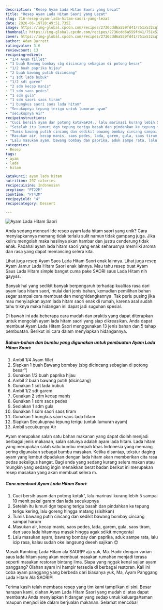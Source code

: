 ```yaml
---
description: "Resep Ayam Lada Hitam Saori yang Lezat"
title: "Resep Ayam Lada Hitam Saori yang Lezat"
slug: 716-resep-ayam-lada-hitam-saori-yang-lezat
date: 2020-06-19T20:49:51.735Z
image: https://img-global.cpcdn.com/recipes/2736cdd6a559fd41/751x532cq70/ayam-lada-hitam-saori-foto-resep-utama.jpg
thumbnail: https://img-global.cpcdn.com/recipes/2736cdd6a559fd41/751x532cq70/ayam-lada-hitam-saori-foto-resep-utama.jpg
cover: https://img-global.cpcdn.com/recipes/2736cdd6a559fd41/751x532cq70/ayam-lada-hitam-saori-foto-resep-utama.jpg
author: Adam Barrett
ratingvalue: 3.6
reviewcount: 13
recipeingredient:
- "1/4 Ayam fillet"
- "1 buah Bawang bombay sbg dicincang sebagian di potong besar"
- "1/2 buah paprika hijau"
- "2 buah bawang putih dicincang"
- "1 sdt lada bubuk"
- "1/2 sdt garem"
- "2 sdm kecap manis"
- "1 sdm saos pedes"
- "1 sdm gula"
- "1 sdm saori saos tiram"
- "1 bungkus saori saos lada hitam"
- "Secukupnya tepung terigu untuk lumuran ayam"
- "secukupnya Air"
recipeinstructions:
- "Cuci bersih ayam dan potong kotak&#34;, lalu marinasi kurang lebih 5 sampai 10 menit pakai garam dan lada secukupnya"
- "Setelah itu lumuri dgn tepung terigu basah dan pindahkan ke tepung terigu kering, lalu goreng hingga matang (sisihkan)"
- "Tumis bawang putih cincang dan sedikit bawang bombay cincang sampai harum"
- "Masukan air, kecap manis, saos pedes, lada, garem, gula, saos tiram, dan saos lada hitamnya masak hingga agak sdikit mengental"
- "Lalu masukan ayam, bawang bombay dan paprika, aduk sampe rata, lalu icip rasa, kalau sudah oke langsung deeeh sajikan 😊"
categories:
- Resep
tags:
- ayam
- lada
- hitam

katakunci: ayam lada hitam 
nutrition: 297 calories
recipecuisine: Indonesian
preptime: "PT22M"
cooktime: "PT43M"
recipeyield: "4"
recipecategory: Dessert

---
```



![Ayam Lada Hitam Saori](https://img-global.cpcdn.com/recipes/2736cdd6a559fd41/751x532cq70/ayam-lada-hitam-saori-foto-resep-utama.jpg)

Anda sedang mencari ide resep ayam lada hitam saori yang unik? Cara menyiapkannya memang tidak terlalu sulit namun tidak gampang juga. Jika keliru mengolah maka hasilnya akan hambar dan justru cenderung tidak enak. Padahal ayam lada hitam saori yang enak seharusnya memiliki aroma dan rasa yang dapat memancing selera kita.

Lihat juga resep Ayam Saos Lada Hitam Saori enak lainnya. Lihat juga resep Ayam Jamur Lada Hitam Saori enak lainnya. Mau tahu resep buat Ayam Saus Lada Hitam simple banget cuma pake SAORI saus Lada Hitam nih gayyss.

Banyak hal yang sedikit banyak berpengaruh terhadap kualitas rasa dari ayam lada hitam saori, mulai dari jenis bahan, kemudian pemilihan bahan segar sampai cara membuat dan menghidangkannya. Tak perlu pusing jika mau menyiapkan ayam lada hitam saori enak di rumah, karena asal sudah tahu triknya maka hidangan ini dapat jadi suguhan spesial.


Di bawah ini ada beberapa cara mudah dan praktis yang dapat diterapkan untuk mengolah ayam lada hitam saori yang siap dikreasikan. Anda dapat membuat Ayam Lada Hitam Saori menggunakan 13 jenis bahan dan 5 tahap pembuatan. Berikut ini cara dalam menyiapkan hidangannya.

<!--inarticleads1-->

##### Bahan-bahan dan bumbu yang digunakan untuk pembuatan Ayam Lada Hitam Saori:

1. Ambil 1/4 Ayam fillet
1. Siapkan 1 buah Bawang bombay (sbg dicincang sebagian di potong besar&#34;)
1. Gunakan 1/2 buah paprika hijau
1. Ambil 2 buah bawang putih (dicincang)
1. Gunakan 1 sdt lada bubuk
1. Ambil 1/2 sdt garem
1. Gunakan 2 sdm kecap manis
1. Gunakan 1 sdm saos pedes
1. Sediakan 1 sdm gula
1. Gunakan 1 sdm saori saos tiram
1. Gunakan 1 bungkus saori saos lada hitam
1. Siapkan Secukupnya tepung terigu (untuk lumuran ayam)
1. Ambil secukupnya Air


Ayam merupakan salah satu bahan makanan yang dapat diolah menjadi berbagai jenis makanan, salah satunya adalah ayam lada hitam. Lada hitam yang merupakan salah satu bumbu rempah khas Indonesia yang memang sering digunakan sebagai bumbu masakan. Ketika disantap, tekstur daging ayam yang lembut dipadukan dengan lada hitam akan memberikan cita rasa pedas sekaligus hangat. Bagi anda yang sedang kurang selera makan atau mungkin yang sedang ingin menaikkan berat badan berikut ini merupakan resep masakan yang akan membuat selera m. 

<!--inarticleads2-->

##### Cara membuat Ayam Lada Hitam Saori:

1. Cuci bersih ayam dan potong kotak&#34;, lalu marinasi kurang lebih 5 sampai 10 menit pakai garam dan lada secukupnya
1. Setelah itu lumuri dgn tepung terigu basah dan pindahkan ke tepung terigu kering, lalu goreng hingga matang (sisihkan)
1. Tumis bawang putih cincang dan sedikit bawang bombay cincang sampai harum
1. Masukan air, kecap manis, saos pedes, lada, garem, gula, saos tiram, dan saos lada hitamnya masak hingga agak sdikit mengental
1. Lalu masukan ayam, bawang bombay dan paprika, aduk sampe rata, lalu icip rasa, kalau sudah oke langsung deeeh sajikan 😊


Masak Kambing Lada Hitam ala SAORI® aja yuk, Ma. Hadir dengan varian saus lada hitam yang akan membuat masakan rumahan menjadi terasa seperti masakan restoran bintang lima. Siapa yang nggak kenal sajian ayam panggang? Olahan ayam ini hampir tersedia di berbagai restoran. Kali ini coba ayam panggang yang berbeda dari biasanya yuk, Ma, Ayam Panggang Lada Hitam Ala SAORI®! 

Terima kasih telah membaca resep yang tim kami tampilkan di sini. Besar harapan kami, olahan Ayam Lada Hitam Saori yang mudah di atas dapat membantu Anda menyiapkan hidangan yang sedap untuk keluarga/teman maupun menjadi ide dalam berjualan makanan. Selamat mencoba!

